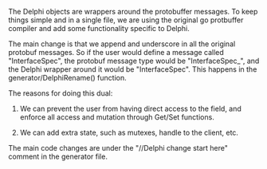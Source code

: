The Delphi objects are wrappers around the protobuffer messages. To keep things
simple and in a single file, we are using the original go protbuffer compiler
and add some functionality specific to Delphi.

The main change is that we append and underscore in all the original protobuf
messages. So if the user would define a message called "InterfaceSpec", the
protobuf message type would be "InterfaceSpec_", and the Delphi wrapper around
it would be "InterfaceSpec". This happens in the generator/DelphiRename()
function.

The reasons for doing this dual:

1. We can prevent the user from having direct access to the field, and enforce
all access and mutation through Get/Set functions.

2. We can add extra state, such as mutexes, handle to the client, etc.

The main code changes are under the "//Delphi change start here" comment in the
generator file.

